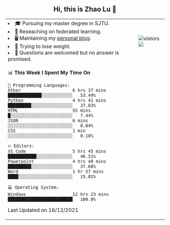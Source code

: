 <h2 align="center"> Hi, this is Zhao Lu 👋</h2>

<table style="overflow:hidden;">
    <tr> 
        <td>
            <li>🎓 Pursuing my master degree in SJTU.</li>
            <li>🌱 Reseaching on federated learning.</li>
            <li>🖥️ Maintaining my <a href="https://ifarewell.xyz">personal blog</a>.</li>
            <li>💪 Trying to lose weight.</li>
            <li>💬 Questions are welcomed but no answer is promised.</li> 
        </td>
        <td>
            <img src="https://visitor-badge.glitch.me/badge?page_id=ifarewell" alt="vistors" />
        <br>
          <img src="https://github-readme-stats.vercel.app/api?username=ifarewell&theme=graywhite&hide=prs,contribs&show_icons=true&hide_border=true&icon_color=CE1D2D&text_color=718096&bg_color=ffffff&hide_title=true" />
        </td>
    </tr>
    <tr>
        <td colspan="2">
            
<!--START_SECTION:waka-->
📊 **This Week I Spent My Time On** 

```text
💬 Programming Languages: 
Other                    6 hrs 37 mins       █████████████░░░░░░░░░░░░   53.49% 
Python                   4 hrs 41 mins       █████████░░░░░░░░░░░░░░░░   37.83% 
HTML                     55 mins             █░░░░░░░░░░░░░░░░░░░░░░░░   7.44% 
JSON                     6 mins              ░░░░░░░░░░░░░░░░░░░░░░░░░   0.84% 
CSS                      1 min               ░░░░░░░░░░░░░░░░░░░░░░░░░   0.18%

🔥 Editors: 
VS Code                  5 hrs 45 mins       ███████████░░░░░░░░░░░░░░   46.51% 
Powerpoint               4 hrs 40 mins       █████████░░░░░░░░░░░░░░░░   37.68% 
Word                     1 hr 57 mins        ████░░░░░░░░░░░░░░░░░░░░░   15.81%

💻 Operating System: 
Windows                  12 hrs 23 mins      █████████████████████████   100.0%

```


 Last Updated on 16/12/2021
<!--END_SECTION:waka-->
            
</td></tr>
</table>

